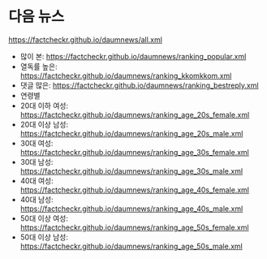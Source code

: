 # 다음 뉴스
https://factcheckr.github.io/daumnews/all.xml
- 많이 본: https://factcheckr.github.io/daumnews/ranking_popular.xml
- 열독률 높은: https://factcheckr.github.io/daumnews/ranking_kkomkkom.xml
- 댓글 많은: https://factcheckr.github.io/daumnews/ranking_bestreply.xml
- 연령별
- 20대 이하 여성: https://factcheckr.github.io/daumnews/ranking_age_20s_female.xml
- 20대 이상 남성: https://factcheckr.github.io/daumnews/ranking_age_20s_male.xml
- 30대 여성: https://factcheckr.github.io/daumnews/ranking_age_30s_female.xml
- 30대 남성: https://factcheckr.github.io/daumnews/ranking_age_30s_male.xml
- 40대 여성: https://factcheckr.github.io/daumnews/ranking_age_40s_female.xml
- 40대 남성: https://factcheckr.github.io/daumnews/ranking_age_40s_male.xml
- 50대 이상 여성: https://factcheckr.github.io/daumnews/ranking_age_50s_female.xml
- 50대 이상 남성: https://factcheckr.github.io/daumnews/ranking_age_50s_male.xml
